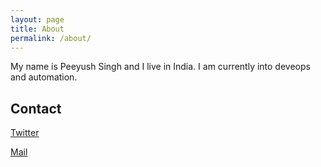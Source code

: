 ```yaml
---
layout: page
title: About
permalink: /about/
---
```


My name is Peeyush Singh and I live in India. I am currently into deveops and automation. 

## Contact 

[Twitter](https://twitter.com/peeyu5h)

[Mail](mailto:peeyushsrj@gmail.com)
